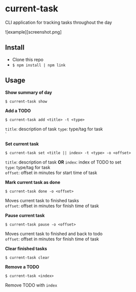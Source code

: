 # current-task

CLI application for tracking tasks throughout the day

![example][screenshot.png]

## Install
- Clone this repo  
- `$ npm install | npm link`

## Usage

**Show summary of day**
```
$ current-task show
```

**Add a TODO**
```
$ current-task add <title> -t <type>
```
`title`: description of task
`type`: type/tag for task  
`

**Set current task**
```
$ current-task set <title || index> -t <type> -o <offset>
```
`title`: description of task
**OR**
`index`: index of TODO to set  
`type`: type/tag for task  
`offset`: offset in minutes for start time of task  

**Mark current task as done**
```
$ current-task done -o <offset>
```
Moves current task to finished tasks  
`offset`: offset in minutes for finish time of task

**Pause current task**
```
$ current-task pause -o <offset>
```
Moves current task to finished and back to todo  
`offset`: offset in minutes for finish time of task

**Clear finished tasks**
```
$ current-task clear
```

**Remove a TODO**
```
$ current-task <index>
```
Remove TODO with `index`
